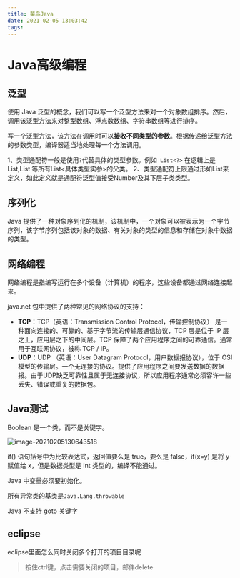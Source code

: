 ```yaml
---
title: 菜鸟Java
date: 2021-02-05 13:03:42
tags:
---
```


<!-- more -->
# Java高级编程
## 泛型
使用 Java 泛型的概念，我们可以写一个泛型方法来对一个对象数组排序。然后，调用该泛型方法来对整型数组、浮点数数组、字符串数组等进行排序。

写一个泛型方法，该方法在调用时可以**接收不同类型的参数**。根据传递给泛型方法的参数类型，编译器适当地处理每一个方法调用。

1、类型通配符一般是使用`?`代替具体的类型参数。例如` List<?>` 在逻辑上是List<String>,List<Integer> 等所有List<具体类型实参>的父类。
2、类型通配符上限通过形如List来定义，如此定义就是通配符泛型值接受Number及其下层子类类型。

## 序列化

Java 提供了一种对象序列化的机制，该机制中，一个对象可以被表示为一个字节序列，该字节序列包括该对象的数据、有关对象的类型的信息和存储在对象中数据的类型。

## 网络编程

网络编程是指编写运行在多个设备（计算机）的程序，这些设备都通过网络连接起来。

java.net 包中提供了两种常见的网络协议的支持：
- **TCP**：TCP（英语：Transmission Control Protocol，传输控制协议） 是一种面向连接的、可靠的、基于字节流的传输层通信协议，TCP 层是位于 IP 层之上，应用层之下的中间层。TCP 保障了两个应用程序之间的可靠通信。通常用于互联网协议，被称 TCP / IP。
- **UDP**：UDP （英语：User Datagram Protocol，用户数据报协议），位于 OSI 模型的传输层。一个无连接的协议。提供了应用程序之间要发送数据的数据报。由于UDP缺乏可靠性且属于无连接协议，所以应用程序通常必须容许一些丢失、错误或重复的数据包。




## Java测试

Boolean 是一个类，而不是关键字。

![image-20210205130643518](http://cdn.oeong.com/niu20210205130657.png)

if() 语句括号中为比较表达式，返回值要么是 true，要么是 false，if(x=y) 是将 y 赋值给 x，但是数据类型是 int 类型的，编译不能通过。

Java 中变量必须要初始化。

所有异常类的基类是`Java.Lang.throwable`

Java 不支持 goto 关键字

## eclipse

eclipse里面怎么同时关闭多个打开的项目目录呢

> 按住ctrl键，点击需要关闭的项目，邮件delete